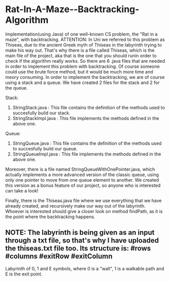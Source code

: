 # Rat-In-A-Maze--Backtracking-Algorithm
Implementation(using Java) of one well-known CS problem, the "Rat in a maze", with backtracking. ATTENTION: In Uni we referred to this problem as Thiseas, due to the ancient Greek myth of Thiseas in the labyrinth trying to make his way out. That's why there is a file called Thiseas, which is the main file of the project, aka that is the one that you should runin order to check if the algorithm really works.
So there are 6 .java files that are needed in order to implement this problem with backtracking. Of course someone could use the brute force method, but it would be much more time and meory consuming.
In order to implement the backtracking, we are of course using a stack and a queue. We have created 2 files for the stack and 2 for the queue.

Stack:
  1. StringStack.java : This file contains the definition of the methods used to succesfully build our stack.
  2. StringStackImpl.java : This file implements the methods defined in the above one.

Queue:
  1. StringQueue.java : This file contains the definition of the methods used to succesfully build our queue.
  2. StringQueueImpl.java : This file implements the methods defined in the above one.

Moreover, there is a file named StringQueueWithOnePointer.java, which actually implements a more advanced version of the classic queue, using only one pointer to move from one queue element to another. We created this version as a bonus feature of our project, so anyone who is interested can take a look!

Finally, there is the Thiseas.java file where we use everything that we have already created, and recursively make our way out of the labyrinth. Whoever is interested should give a closer look on method findPath, as it is the point where the backtracking happens.

NOTE: The labyrinth is being given as an input through a txt file, so that's why I have uploaded the thiseas.txt file too.
Its structure is:
#rows #columns
#exitRow #exitColumn
--------------------------
Labyrinth of 0, 1 and E symbols, where 0 is a "wall", 1 is a walkable path and E is the exit point.

